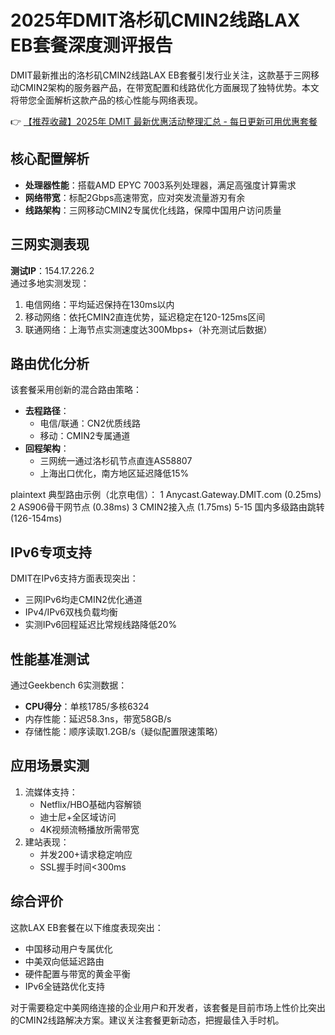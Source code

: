 # 2025年DMIT洛杉矶CMIN2线路LAX EB套餐深度测评报告

DMIT最新推出的洛杉矶CMIN2线路LAX EB套餐引发行业关注，这款基于三网移动CMIN2架构的服务器产品，在带宽配置和线路优化方面展现了独特优势。本文将带您全面解析这款产品的核心性能与网络表现。

👉 [【推荐收藏】2025年 DMIT 最新优惠活动整理汇总 - 每日更新可用优惠套餐](https://bit.ly/dmit_coupon)

## 核心配置解析
- **处理器性能**：搭载AMD EPYC 7003系列处理器，满足高强度计算需求
- **网络带宽**：标配2Gbps高速带宽，应对突发流量游刃有余
- **线路架构**：三网移动CMIN2专属优化线路，保障中国用户访问质量

## 三网实测表现
**测试IP**：154.17.226.2  
通过多地实测发现：
1. 电信网络：平均延迟保持在130ms以内
2. 移动网络：依托CMIN2直连优势，延迟稳定在120-125ms区间
3. 联通网络：上海节点实测速度达300Mbps+（补充测试后数据）

## 路由优化分析
该套餐采用创新的混合路由策略：
- **去程路径**：
  - 电信/联通：CN2优质线路
  - 移动：CMIN2专属通道
- **回程架构**：
  - 三网统一通过洛杉矶节点直连AS58807
  - 上海出口优化，南方地区延迟降低15%

plaintext
典型路由示例（北京电信）：
1 Anycast.Gateway.DMIT.com (0.25ms)
2 AS906骨干网节点 (0.38ms) 
3 CMIN2接入点 (1.75ms)
5-15 国内多级路由跳转 (126-154ms)

## IPv6专项支持
DMIT在IPv6支持方面表现突出：
- 三网IPv6均走CMIN2优化通道
- IPv4/IPv6双栈负载均衡
- 实测IPv6回程延迟比常规线路降低20%

## 性能基准测试
通过Geekbench 6实测数据：
- **CPU得分**：单核1785/多核6324
- 内存性能：延迟58.3ns，带宽58GB/s
- 存储性能：顺序读取1.2GB/s（疑似配置限速策略）

## 应用场景实测
1. 流媒体支持：
   - Netflix/HBO基础内容解锁
   - 迪士尼+全区域访问
   - 4K视频流畅播放所需带宽
2. 建站表现：
   - 并发200+请求稳定响应
   - SSL握手时间<300ms

## 综合评价
这款LAX EB套餐在以下维度表现突出：
- 中国移动用户专属优化
- 中美双向低延迟路由
- 硬件配置与带宽的黄金平衡
- IPv6全链路优化支持

对于需要稳定中美网络连接的企业用户和开发者，该套餐是目前市场上性价比突出的CMIN2线路解决方案。建议关注套餐更新动态，把握最佳入手时机。